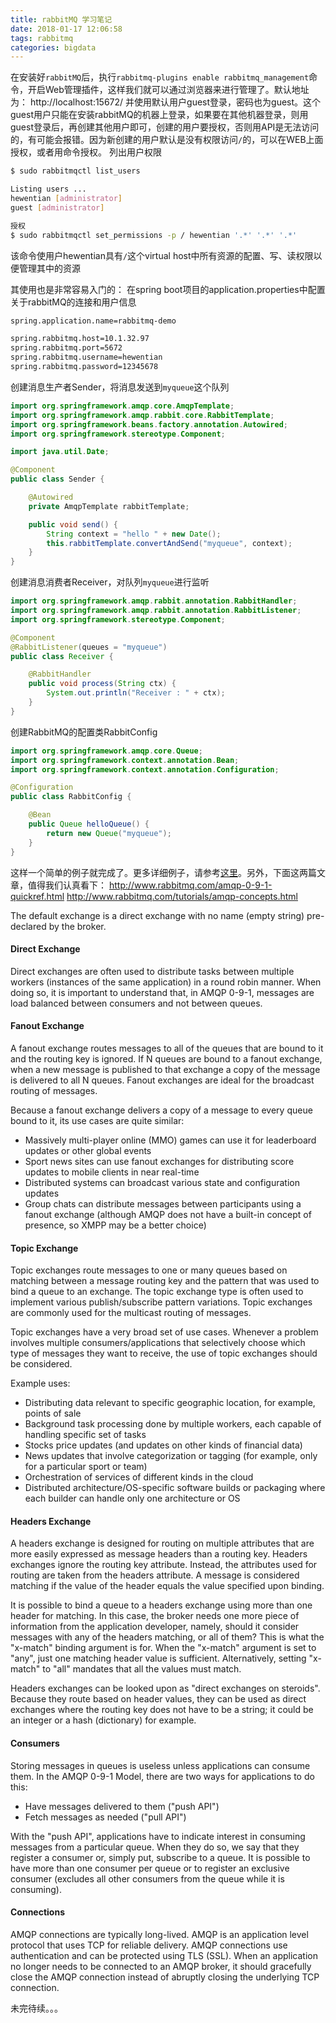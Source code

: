 ```yaml
---
title: rabbitMQ 学习笔记
date: 2018-01-17 12:06:58
tags: rabbitmq
categories: bigdata
---
```

在安装好`rabbitMQ`后，执行`rabbitmq-plugins enable rabbitmq_management`命令，开启Web管理插件，这样我们就可以通过浏览器来进行管理了。默认地址为：
http://localhost:15672/
并使用默认用户guest登录，密码也为guest。这个guest用户只能在安装rabbitMQ的机器上登录，如果要在其他机器登录，则用guest登录后，再创建其他用户即可，创建的用户要授权，否则用API是无法访问的，有可能会报错。因为新创建的用户默认是没有权限访问`/`的，可以在WEB上面授权，或者用命令授权。
列出用户权限
``` bash
$ sudo rabbitmqctl list_users

Listing users ...
hewentian [administrator]
guest [administrator]

授权
$ sudo rabbitmqctl set_permissions -p / hewentian '.*' '.*' '.*'
```
该命令使用户hewentian具有`/`这个virtual host中所有资源的配置、写、读权限以便管理其中的资源

其使用也是非常容易入门的：
在spring boot项目的application.properties中配置关于rabbitMQ的连接和用户信息
``` xml
spring.application.name=rabbitmq-demo

spring.rabbitmq.host=10.1.32.97
spring.rabbitmq.port=5672
spring.rabbitmq.username=hewentian
spring.rabbitmq.password=12345678

```
创建消息生产者Sender，将消息发送到`myqueue`这个队列
``` java
import org.springframework.amqp.core.AmqpTemplate;
import org.springframework.amqp.rabbit.core.RabbitTemplate;
import org.springframework.beans.factory.annotation.Autowired;
import org.springframework.stereotype.Component;

import java.util.Date;

@Component
public class Sender {

	@Autowired
	private AmqpTemplate rabbitTemplate;

	public void send() {
		String context = "hello " + new Date();
		this.rabbitTemplate.convertAndSend("myqueue", context);
	}
}
```
创建消息消费者Receiver，对队列`myqueue`进行监听
``` java
import org.springframework.amqp.rabbit.annotation.RabbitHandler;
import org.springframework.amqp.rabbit.annotation.RabbitListener;
import org.springframework.stereotype.Component;

@Component
@RabbitListener(queues = "myqueue")
public class Receiver {

	@RabbitHandler
	public void process(String ctx) {
		System.out.println("Receiver : " + ctx);
	}
}
```
创建RabbitMQ的配置类RabbitConfig
``` java
import org.springframework.amqp.core.Queue;
import org.springframework.context.annotation.Bean;
import org.springframework.context.annotation.Configuration;

@Configuration
public class RabbitConfig {

	@Bean
	public Queue helloQueue() {
		return new Queue("myqueue");
	}
}
```

这样一个简单的例子就完成了。更多详细例子，请参考[这里](https://github.com/hewentian/mq-demo)。另外，下面这两篇文章，值得我们认真看下：
http://www.rabbitmq.com/amqp-0-9-1-quickref.html
http://www.rabbitmq.com/tutorials/amqp-concepts.html

The default exchange is a direct exchange with no name (empty string) pre-declared by the broker.

#### Direct Exchange
Direct exchanges are often used to distribute tasks between multiple workers (instances of the same application) in a round robin manner. When doing so, it is important to understand that, in AMQP 0-9-1, messages are load balanced between consumers and not between queues.

#### Fanout Exchange
A fanout exchange routes messages to all of the queues that are bound to it and the routing key is ignored. If N queues are bound to a fanout exchange, when a new message is published to that exchange a copy of the message is delivered to all N queues. Fanout exchanges are ideal for the broadcast routing of messages.

Because a fanout exchange delivers a copy of a message to every queue bound to it, its use cases are quite similar:

* Massively multi-player online (MMO) games can use it for leaderboard updates or other global events
* Sport news sites can use fanout exchanges for distributing score updates to mobile clients in near real-time
* Distributed systems can broadcast various state and configuration updates
* Group chats can distribute messages between participants using a fanout exchange (although AMQP does not have a built-in concept of presence, so XMPP may be a better choice)

#### Topic Exchange
Topic exchanges route messages to one or many queues based on matching between a message routing key and the pattern that was used to bind a queue to an exchange. The topic exchange type is often used to implement various publish/subscribe pattern variations. Topic exchanges are commonly used for the multicast routing of messages.

Topic exchanges have a very broad set of use cases. Whenever a problem involves multiple consumers/applications that selectively choose which type of messages they want to receive, the use of topic exchanges should be considered.

Example uses:

* Distributing data relevant to specific geographic location, for example, points of sale
* Background task processing done by multiple workers, each capable of handling specific set of tasks
* Stocks price updates (and updates on other kinds of financial data)
* News updates that involve categorization or tagging (for example, only for a particular sport or team)
* Orchestration of services of different kinds in the cloud
* Distributed architecture/OS-specific software builds or packaging where each builder can handle only one architecture or OS

#### Headers Exchange
A headers exchange is designed for routing on multiple attributes that are more easily expressed as message headers than a routing key. Headers exchanges ignore the routing key attribute. Instead, the attributes used for routing are taken from the headers attribute. A message is considered matching if the value of the header equals the value specified upon binding.

It is possible to bind a queue to a headers exchange using more than one header for matching. In this case, the broker needs one more piece of information from the application developer, namely, should it consider messages with any of the headers matching, or all of them? This is what the "x-match" binding argument is for. When the "x-match" argument is set to "any", just one matching header value is sufficient. Alternatively, setting "x-match" to "all" mandates that all the values must match.

Headers exchanges can be looked upon as "direct exchanges on steroids". Because they route based on header values, they can be used as direct exchanges where the routing key does not have to be a string; it could be an integer or a hash (dictionary) for example.

#### Consumers
Storing messages in queues is useless unless applications can consume them. In the AMQP 0-9-1 Model, there are two ways for applications to do this:

* Have messages delivered to them ("push API")
* Fetch messages as needed ("pull API")

With the "push API", applications have to indicate interest in consuming messages from a particular queue. When they do so, we say that they register a consumer or, simply put, subscribe to a queue. It is possible to have more than one consumer per queue or to register an exclusive consumer (excludes all other consumers from the queue while it is consuming).

#### Connections
AMQP connections are typically long-lived. AMQP is an application level protocol that uses TCP for reliable delivery. AMQP connections use authentication and can be protected using TLS (SSL). When an application no longer needs to be connected to an AMQP broker, it should gracefully close the AMQP connection instead of abruptly closing the underlying TCP connection.


未完待续。。。
